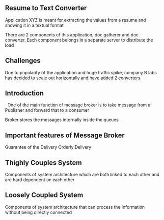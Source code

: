 ## Resume to Text Converter
Application XYZ is meant for extracting the values from a resume and showing it in a textual format


There are 2 components of this application, doc gatherer and doc converter. Each component belongs in a separate server to distribute the load

## Challenges
Due to popularity of the application and huge traffic spike, company B labs has decided to scale out horizontally and have added 2 converters


## Introduction
 
One of the main function of message broker is to take message from a Publisher and forward that to a consumer


Broker stores the messages internally inside the queues
 
## Important features of Message Broker
Guarantee of the Delivery
Orderly Delivery

## Thighly Couples System
Components of system architecture which are both linked to each other and are hard dependent on each other

## Loosely Coupled System
Components of system architecture that can process the information without being directly connected
